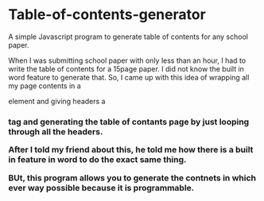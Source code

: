 # Table-of-contents-generator
A simple Javascript program to generate table of contents for any school paper.

When I was submitting school paper with only less than an hour, I had to write the table of contents for a 15page paper. 
I did not know the built in word feature to generate that. So, I came up with this idea of wrapping all my page contents in a <div> element and giving headers a <h3> tag and generating the table of contants page by just looping through all the headers.

After I told my friend about this, he told me how there is a built in feature in word to do the exact same thing.

BUt, this program allows you to generate the contnets in which ever way possible because it is programmable.
